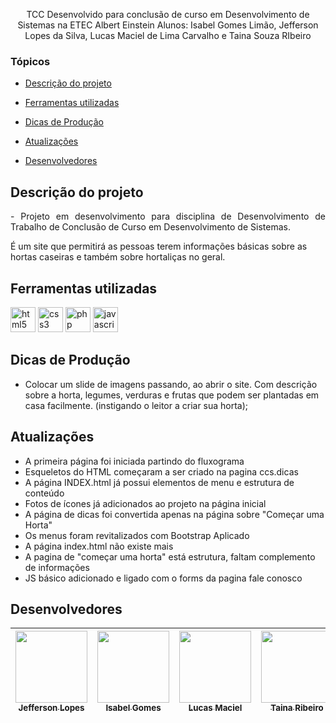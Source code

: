 
<p align="center">
TCC Desenvolvido para conclusão de curso em Desenvolvimento de Sistemas na ETEC Albert Einstein
Alunos: Isabel Gomes Limão, Jefferson Lopes da Silva, Lucas Maciel de Lima Carvalho e Taina Souza RIbeiro
</p>

### Tópicos 

- [Descrição do projeto](#descrição-do-projeto)

- [Ferramentas utilizadas](#ferramentas-utilizadas)

- [Dicas de Produção](#dicas-de-producao) 

- [Atualizações](#atualizacoes)

- [Desenvolvedores](#desenvolvedores)


## Descrição do projeto 

<p align="justify">
- Projeto em desenvolvimento para disciplina de Desenvolvimento de Trabalho de Conclusão de Curso em Desenvolvimento de Sistemas. 

É um site que permitirá as pessoas terem informações básicas sobre as hortas caseiras e também sobre hortaliças no geral.

</p>


###

## Ferramentas utilizadas

<img src="https://cdn-icons-png.flaticon.com/512/5968/5968267.png" alt="html5" width="40" height="40"/>
<img src="https://cdn-icons-png.flaticon.com/512/5968/5968242.png" alt="css3" width="40" height="40"/> 
<img src="https://cdn-icons-png.flaticon.com/512/5968/5968332.png" alt="php" width="40" height="40"/> 
<img src="https://cdn-icons-png.flaticon.com/512/5968/5968292.png" alt="javascript" width="40" height="40"/> 

###

## Dicas de Produção
- Colocar um slide de imagens passando, ao abrir o site. Com descrição sobre a horta, legumes, verduras e frutas que podem ser plantadas em casa facilmente. (instigando o leitor a criar sua horta);

###

## Atualizações

- A primeira página foi iniciada partindo do fluxograma
- Esqueletos do HTML começaram a ser criado na pagina ccs.dicas
- A página INDEX.html já possui elementos de menu e estrutura de conteúdo
- Fotos de ícones já adicionados ao projeto na página inicial
- A página de dicas foi convertida apenas na página sobre "Começar uma Horta"
- Os menus foram revitalizados com Bootstrap Aplicado
- A página index.html não existe mais
- A pagina de "começar uma horta" está estrutura, faltam complemento de informações
- JS básico adicionado e ligado com o forms da pagina fale conosco

###

## Desenvolvedores
| [<img src="" width=115><br><sub>Jefferson Lopes</sub>](https://github.com/isabelimao) |  [<img src="https://avatars.githubusercontent.com/u/81269229?v=4" width=115><br><sub>Isabel Gomes</sub>](https://github.com/JLopes2021) |  [<img src="https://avatars.githubusercontent.com/u/88008791?v=4" width=115><br><sub>Lucas Maciel</sub>](https://github.com/LucasMaciel17) | [<img src="https://avatars.githubusercontent.com/u/88062904?v=4" width=115><br><sub>Taina Ribeiro</sub>](https://github.com/Taina245) |
| :---: | :---: | :---: | :---: 


